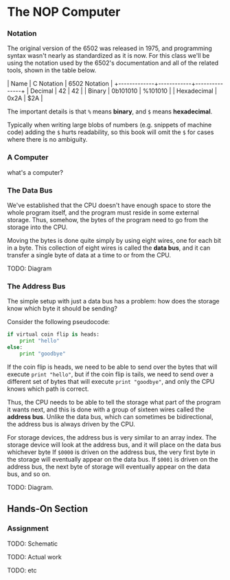 # The NOP Computer

### Notation

The original version of the 6502 was released in 1975,
and programming syntax wasn't nearly as standardized as it is now.
For this class we'll be using the notation used by the 6502's documentation and all of the related tools,
shown in the table below.

| Name        | C Notation | 6502 Notation |
+-------------+------------+---------------+
| Decimal     | 42         | 42            |
| Binary      | 0b101010   | %101010       |
| Hexadecimal | 0x2A       | $2A           |

The important details is that `%` means **binary**, and `$` means **hexadecimal**.

Typically when writing large blobs of numbers (e.g. snippets of machine code) adding the `$` hurts readability,
so this book will omit the `$` for cases where there is no ambiguity.

### A Computer

what's a computer?

### The Data Bus

We've established that the CPU doesn't have enough space to store the whole program itself,
and the program must reside in some external storage.
Thus, somehow, the bytes of the program need to go from the storage into the CPU.

Moving the bytes is done quite simply by using eight wires, one for each bit in a byte.
This collection of eight wires is called the **data bus**,
and it can transfer a single byte of data at a time to or from the CPU.

TODO: Diagram

### The Address Bus

The simple setup with just a data bus has a problem:
how does the storage know which byte it should be sending?

Consider the following pseudocode:
```py
if virtual coin flip is heads:
    print "hello"
else:
    print "goodbye"
```

If the coin flip is heads, we need to be able to send over the bytes that will execute `print "hello"`,
but if the coin flip is tails, we need to send over a different set of bytes that will execute `print "goodbye"`,
and only the CPU knows which path is correct.

Thus, the CPU needs to be able to tell the storage what part of the program it wants next,
and this is done with a group of sixteen wires called the **address bus**.
Unlike the data bus, which can sometimes be bidirectional, the address bus is always driven by the CPU.

For storage devices, the address bus is very similar to an array index.
The storage device will look at the address bus, and it will place on the data bus whichever byte
If `$0000` is driven on the address bus, the very first byte in the storage will eventually appear on the data bus.
If `$0001` is driven on the address bus, the next byte of storage will eventually appear on the data bus, and so on.

TODO: Diagram.


## Hands-On Section

### Assignment

TODO: Schematic

TODO: Actual work

TODO: etc
